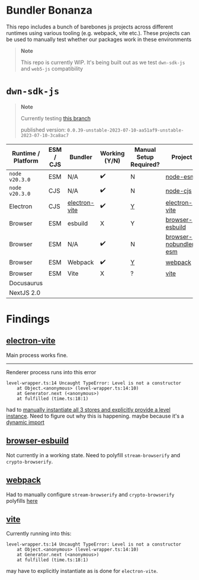 # Bundler Bonanza

This repo includes a bunch of barebones js projects across different runtimes using various tooling (e.g. webpack, vite etc.). These projects can be used to manually test whether our packages work in these environments

> **Note**
> 
> This repo is currently WIP. It's being built out as we test `dwn-sdk-js` and `web5-js` compatibility

# `dwn-sdk-js`

> **Note**
> 
> Currently testing [this branch](https://github.com/tbd54566975/dwn-sdk-js/tree/bundling)
> 
> published version: `0.0.39-unstable-2023-07-10-aa51af9-unstable-2023-07-10-3ca8ac7`

| Runtime / Platform | ESM / CJS | Bundler                                     | Working (Y/N) | Manual Setup Required?                                                                                      | Project                                          |
| ------------------ | --------- | ------------------------------------------- | ------------- | ----------------------------------------------------------------------------------------------------------- | ------------------------------------------------ |
| `node v20.3.0`     | ESM       | N/A                                         | ✔️             | N                                                                                                           | [node-esm](./node-esm)                           |
| `node v20.3.0`     | CJS       | N/A                                         | ✔️             | N                                                                                                           | [node-cjs](./node-cjs)                           |
| Electron           | CJS       | [electron-vite](https://electron-vite.org/) | ✔️             | [Y](https://github.com/TBD54566975/bundler-bonanza/blob/main/electron-vite/src/renderer/src/App.tsx#L9-L30) | [electron-vite](./electron-vite)                 |
| Browser            | ESM       | esbuild                                     | X             | Y                                                                                                           | [browser-esbuild](./browser-esbuild)             |
| Browser            | ESM       | N/A                                         | ✔️             | N                                                                                                           | [browser-nobundler-esm](./browser-nobundler-esm) |
| Browser            | ESM       | Webpack                                     | ✔️             | [Y](https://github.com/TBD54566975/bundler-bonanza/blob/main/webpack/webpack.config.js#L10-L15)             | [webpack](./webpack)                             |
| Browser            | ESM       | Vite                                        | X             | ?                                                                                                           | [vite](./vite)                                   |
| Docusaurus         |           |                                             |               |                                                                                                             |                                                  |
| NextJS 2.0         |           |                                             |               |                                                                                                             |                                                  |


# Findings

## [electron-vite](./electron-vite)

Main process works fine.

---

Renderer process runs into this error

```
level-wrapper.ts:14 Uncaught TypeError: Level is not a constructor
    at Object.<anonymous> (level-wrapper.ts:14:10)
    at Generator.next (<anonymous>)
    at fulfilled (time.ts:18:1)
```

had to [manually instantiate all 3 stores and explicitly provide a level instance](https://github.com/TBD54566975/bundler-bonanza/blob/main/electron-vite/src/renderer/src/App.tsx#L9-L30). Need to figure out why this is happening. maybe because it's a [dynamic import](https://github.com/TBD54566975/dwn-sdk-js/blob/main/src/store/level-wrapper.ts#L10-L19)


## [browser-esbuild](./browser-esbuild)

Not currently in a working state. Need to polyfill `stream-browserify` and `crypto-browserify`.


## [webpack](./webpack)

Had to manually configure `stream-browserify` and `crypto-browserify` polyfills [here](https://github.com/TBD54566975/bundler-bonanza/blob/main/webpack/webpack.config.js#L10-L15)


## [vite](./vite)

Currently running into this:

```
level-wrapper.ts:14 Uncaught TypeError: Level is not a constructor
    at Object.<anonymous> (level-wrapper.ts:14:10)
    at Generator.next (<anonymous>)
    at fulfilled (time.ts:18:1)
```

may have to explicitly instantiate as is done for `electron-vite`.